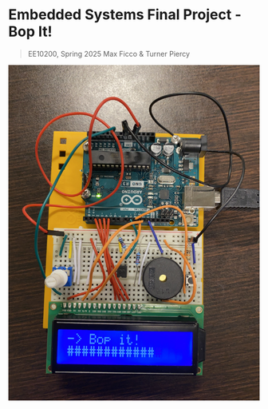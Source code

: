 # Embedded Systems Final Project - Bop It!

> EE10200, Spring 2025
> Max Ficco & Turner Piercy

![Arduino & Breadboard](project.jpg)
